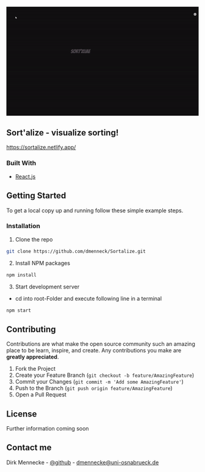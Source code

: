 <!-- ABOUT THE PROJECT -->

![Alt Text](./src/data/gif/short_vid.gif)

## Sort'alize - visualize sorting!

https://sortalize.netlify.app/

<!-- Built With -->

### Built With

- [React.js](https://reactjs.org/)


<!-- GETTING STARTED -->

## Getting Started

To get a local copy up and running follow these simple example steps.

### Installation

1. Clone the repo

```sh
git clone https://github.com/dmenneck/Sortalize.git
```

2. Install NPM packages

```sh
npm install
```

3. Start development server

- cd into root-Folder and execute following line in a terminal

```sh
npm start
```

<!-- CONTRIBUTING -->

## Contributing

Contributions are what make the open source community such an amazing place to be learn, inspire, and create. Any contributions you make are **greatly appreciated**.

1. Fork the Project
2. Create your Feature Branch (`git checkout -b feature/AmazingFeature`)
3. Commit your Changes (`git commit -m 'Add some AmazingFeature'`)
4. Push to the Branch (`git push origin feature/AmazingFeature`)
5. Open a Pull Request

<!-- LICENSE -->

## License

Further information coming soon

<!-- CONTACT -->

## Contact me

Dirk Mennecke - [@github](https://github.com/dmenneck) - dmennecke@uni-osnabrueck.de
